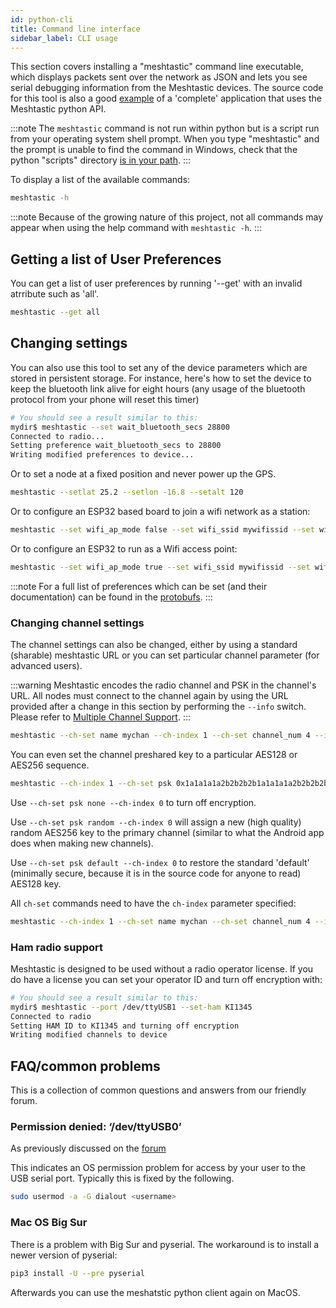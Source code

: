 ```yaml
---
id: python-cli
title: Command line interface
sidebar_label: CLI usage
---
```


This section covers installing a "meshtastic" command line executable, which displays packets sent over the network as JSON and lets you see serial debugging information from the Meshtastic devices. The source code for this tool is also a good [example](https://github.com/meshtastic/Meshtastic-python/blob/master/meshtastic/__main__.py) of a 'complete' application that uses the Meshtastic python API.

:::note
The `meshtastic` command is not run within python but is a script  run from your operating system shell prompt.  When you type "meshtastic" and the prompt is unable to find the command in Windows, check that the python "scripts" directory [is in your path](https://datatofish.com/add-python-to-windows-path/).
:::

To display a list of the available commands:
```bash
meshtastic -h
```
:::note
Because of the growing nature of this project, not all commands may appear when using the help command with `meshtastic -h`.
:::

## Getting a list of User Preferences

You can get a list of user preferences by running '--get' with an invalid atrribute such as 'all'.
```bash
meshtastic --get all
```

## Changing settings

You can also use this tool to set any of the device parameters which are stored in persistent storage. For instance, here's how to set the device
to keep the bluetooth link alive for eight hours (any usage of the bluetooth protocol from your phone will reset this timer)

```bash title="Expected Output"
# You should see a result similar to this:
mydir$ meshtastic --set wait_bluetooth_secs 28800
Connected to radio...
Setting preference wait_bluetooth_secs to 28800
Writing modified preferences to device...
```

Or to set a node at a fixed position and never power up the GPS.

```bash
meshtastic --setlat 25.2 --setlon -16.8 --setalt 120
```

Or to configure an ESP32 based board to join a wifi network as a station:

```bash
meshtastic --set wifi_ap_mode false --set wifi_ssid mywifissid --set wifi_password mywifipsw
```

Or to configure an ESP32 to run as a Wifi access point:

```bash
meshtastic --set wifi_ap_mode true --set wifi_ssid mywifissid --set wifi_password mywifipsw
```

:::note
For a full list of preferences which can be set (and their documentation) can be found in the [protobufs](/docs/developers/protobufs/api#radioconfiguserpreferences).
:::

### Changing channel settings

The channel settings can also be changed, either by using a standard (sharable) meshtastic URL or you can set particular channel parameter (for advanced users).

:::warning
Meshtastic encodes the radio channel and PSK in the channel's URL. All nodes must connect to the channel again by using the URL provided after a change in this section by performing the `--info` switch. Please refer to [Multiple Channel Support](../device/device-channels).
:::

```bash
meshtastic --ch-set name mychan --ch-index 1 --ch-set channel_num 4 --info
```

You can even set the channel preshared key to a particular AES128 or AES256 sequence.

```bash
meshtastic --ch-index 1 --ch-set psk 0x1a1a1a1a2b2b2b2b1a1a1a1a2b2b2b2b1a1a1a1a2b2b2b2b1a1a1a1a2b2b2b2b --info
```

Use `--ch-set psk none --ch-index 0` to turn off encryption.

Use `--ch-set psk random --ch-index 0` will assign a new (high quality) random AES256 key to the primary channel (similar to what the Android app does when making new channels).

Use `--ch-set psk default --ch-index 0` to restore the standard 'default' (minimally secure, because it is in the source code for anyone to read) AES128 key.

All `ch-set` commands need to have the `ch-index` parameter specified:

```bash
meshtastic --ch-index 1 --ch-set name mychan --ch-set channel_num 4 --info
```

### Ham radio support

Meshtastic is designed to be used without a radio operator license.  If you do have a license you can set your operator ID and turn off encryption with:

```bash title="Expected Output"
# You should see a result similar to this:
mydir$ meshtastic --port /dev/ttyUSB1 --set-ham KI1345
Connected to radio
Setting HAM ID to KI1345 and turning off encryption
Writing modified channels to device
```

## FAQ/common problems

This is a collection of common questions and answers from our friendly forum.

### Permission denied: ‘/dev/ttyUSB0’

As previously discussed on the [forum](https://meshtastic.discourse.group/t/question-on-permission-denied-dev-ttyusb0/590/3?u=geeksville)

This indicates an OS permission problem for access by your user to the USB serial port.  Typically this is fixed by the following.

```bash
sudo usermod -a -G dialout <username>
```

### Mac OS Big Sur

There is a problem with Big Sur and pyserial. The workaround is to install a newer version of pyserial:

```bash
pip3 install -U --pre pyserial
```

Afterwards you can use the meshatstic python client again on MacOS.
